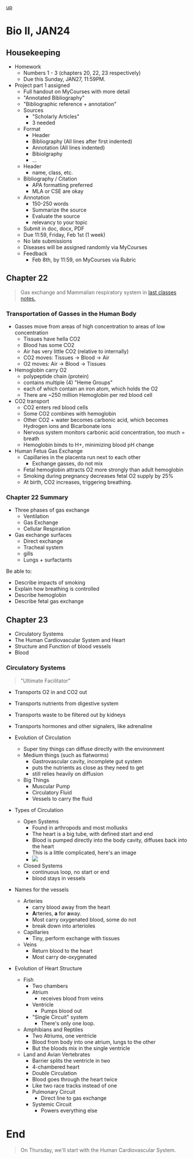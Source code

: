 [up](../index.md)

# Bio II, JAN24

## Housekeeping

- Homework
    - Numbers 1 - 3 (chapters 20, 22, 23 respectively)
    - Due this Sunday, JAN27, 11:59PM.
- Project part 1 assigned
    - Full handout on MyCourses with more detail
    - "Annotated Bibliography"
    - "Bibliographic reference + annotation"
    - Sources
        - "Scholarly Articles"
        - 3 needed
    - Format
        - Header
        - Bibliography (All lines after first indented)
        - Annotation (All lines indented)
        - Bibiolgraphy
        - ...
    - Header
        - name, class, etc.
    - Bibliography / Citation
        - APA formatting preferred
        - MLA or CSE are okay
    - Annotation
        - 150-250 words
        - Summarize the source
        - Evaluate the source
        - relevancy to your topic
    - Submit in doc, docx, PDF
    - Due 11:59, Friday, Feb 1st (1 week)
    - No late submissions
    - Diseases will be assigned randomly via MyCourses
    - Feedback
        - Feb 8th, by 11:59, on MyCourses via Rubric

## Chapter 22

> Gas exchange and Mammalian respiratory system in [last classes notes.](./JAN22.md)

### Transportation of Gasses in the Human Body

- Gasses move from areas of high concentration to areas of low concentration
    - Tissues have hella CO2
    - Blood has some CO2
    - Air has very little CO2 (relative to internally)
    - CO2 moves: Tissues -> Blood -> Air
    - O2 moves: Air -> Blood -> Tissues
- Hemoglobin carry O2
    - polypeptide chain (protein)
    - contains multiple (4) "Heme Groups"
    - each of which contain an iron atom, which holds the O2
    - There are ~250 million Hemoglobin per red blood cell
- CO2 transport
    - CO2 enters red blood cells
    - Some CO2 combines with hemoglobin
    - Other CO2 + water becomes carbonic acid, which becomes Hydrogen ions and Bicarbonate ions
    - Nervous system monitors carbonic acid concentration, too much = breath
    - Hemoglobin binds to H+, minimizing blood pH change
- Human Fetus Gas Exchange
    - Capillaries in the placenta run next to each other
        - Exchange gasses, do not mix
    - Fetal hemoglobin attracts O2 more strongly than adult hemoglobin
    - Smoking during pregnancy decreases fetal O2 supply by 25%
    - At birth, CO2 increases, triggering breathing.

### Chapter 22 Summary

- Three phases of gas exchange
    - Ventilation
    - Gas Exchange
    - Cellular Respiration
- Gas exchange surfaces
    - Direct exchange
    - Tracheal system
    - gills
    - Lungs + surfactants

Be able to:

- Describe impacts of smoking
- Explain how breathing is controlled
- Describe hemoglobin
- Describe fetal gas exchange

## Chapter 23

- Circulatory Systems
- The Human Cardiovascular System and Heart
- Structure and Function of blood vessels
- Blood

### Circulatory Systems

> "Ultimate Facilitator"

- Transports O2 in and CO2 out
- Transports nutrients from digestive system
- Transports waste to be filtered out by kidneys
- Transports hormones and other signalers, like adrenaline

- Evolution of Circulation
    - Super tiny things can diffuse directly with the environment
    - Medium things (such as flatworms)
        - Gastrovascular cavity, incomplete gut system
        - puts the nutrients as close as they need to get
        - still relies heavily on diffusion
    - Big Things
        - Muscular Pump
        - Circulatory Fluid
        - Vessels to carry the fluid
- Types of Circulation
    - Open Systems
        - Found in arthropods and most mollusks
        - The heart is a big tube, with defined start and end
        - Blood is pumped directly into the body cavity, diffuses back into the heart
        - This is a little complicated, here's an image
        - ![](https://study.com/cimages/multimages/16/open_circulatory_system.jpg)
    - Closed Systems
        - continuous loop, no start or end
        - blood stays in vessels
- Names for the vessels
    - Arteries
        - carry blood away from the heart
        - **A**rteries, **a** for **a**way. **&nbsp;**
        - Most carry oxygenated blood, some do not
        - break down into arterioles
    - Capillaries
        - Tiny, perform exchange with tissues
    - Veins
        - Return blood to the heart
        - Most carry de-oxygenated
- Evolution of Heart Structure
    - Fish
        - Two chambers
        - Atrium
            - receives blood from veins
        - Ventricle
            - Pumps blood out
        - "Single Circuit" system
            - There's only one loop.
    - Amphibians and Reptiles
        - Two Atriums, one ventricle
        - Blood from body into one atrium, lungs to the other
        - But the bloods mix in the single ventricle
    - Land and Avian Vertebrates
        - Barrier splits the ventricle in two
        - 4-chambered heart
        - Double Circulation
        - Blood goes through the heart twice
        - Like two race tracks instead of one
        - Pulmonary Circuit
            - Direct line to gas exchange
        - Systemic Circuit
            - Powers everything else

# End

> On Thursday, we'll start with the Human Cardiovascular System.
